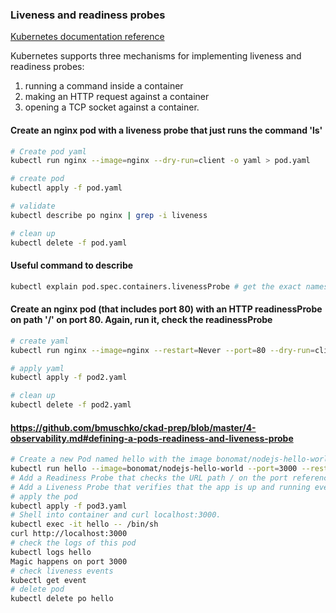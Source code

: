 ### Liveness and readiness probes
[Kubernetes documentation reference](https://kubernetes.io/docs/tasks/configure-pod-container/configure-liveness-readiness-startup-probes/)

Kubernetes supports three mechanisms for implementing liveness and readiness probes: 
1. running a command inside a container
2. making an HTTP request against a container
3. opening a TCP socket against a container.

#### Create an nginx pod with a liveness probe that just runs the command 'ls'
```bash
# Create pod yaml
kubectl run nginx --image=nginx --dry-run=client -o yaml > pod.yaml

# create pod
kubectl apply -f pod.yaml

# validate
kubectl describe po nginx | grep -i liveness

# clean up
kubectl delete -f pod.yaml
```
#### Useful command to describe
```bash
kubectl explain pod.spec.containers.livenessProbe # get the exact names
```
#### Create an nginx pod (that includes port 80) with an HTTP readinessProbe on path '/' on port 80. Again, run it, check the readinessProbe
```bash
# create yaml
kubectl run nginx --image=nginx --restart=Never --port=80 --dry-run=client -o yaml > pod2.yaml

# apply yaml
kubectl apply -f pod2.yaml

# clean up
kubectl delete -f pod2.yaml
```
#### https://github.com/bmuschko/ckad-prep/blob/master/4-observability.md#defining-a-pods-readiness-and-liveness-probe
```bash
# Create a new Pod named hello with the image bonomat/nodejs-hello-world that exposes the port 3000. Provide the name nodejs-port for the container port.
kubectl run hello --image=bonomat/nodejs-hello-world --port=3000 --restart=Never --dry-run=client -o  yaml > pod3.yaml
# Add a Readiness Probe that checks the URL path / on the port referenced with the name nodejs-port after a 2 seconds delay. You do not have to define the period interval.
# Add a Liveness Probe that verifies that the app is up and running every 8 seconds by checking the URL path / on the port referenced with the name nodejs-port. The probe should start with a 5 seconds delay.
# apply the pod
kubectl apply -f pod3.yaml
# Shell into container and curl localhost:3000.
kubectl exec -it hello -- /bin/sh
curl http://localhost:3000
# check the logs of this pod
kubectl logs hello
Magic happens on port 3000
# check liveness events
kubectl get event
# delete pod
kubectl delete po hello
```